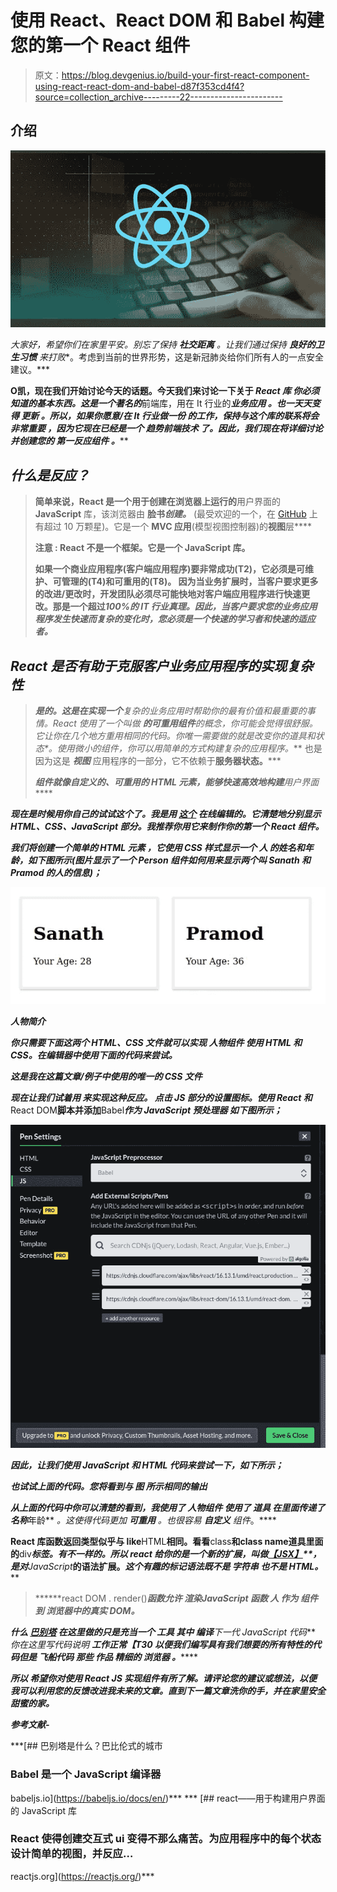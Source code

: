 # 使用 React、React DOM 和 Babel 构建您的第一个 React 组件

> 原文：<https://blog.devgenius.io/build-your-first-react-component-using-react-react-dom-and-babel-d87f353cd4f4?source=collection_archive---------22----------------------->

## 介绍

![](img/c75446595b21ed822fca47f7d7b24b4f.png)

*大家好，希望你们在***家里平安。别忘了保持* ***社交距离*** *。让我们通过保持* ***良好的卫生习惯*** *来打败***。考虑到当前的世界形势，这是新冠肺炎给你们所有人的一点安全建议。***

**O凯，现在我们开始讨论今天的话题。今天我们来讨论一下关于 ***React 库*** *你必须知道的基本东西。这是一个著名的***前端库，用在 It 行业的******业务应用*** *。也一天天变得* ***更新*** *。所以，如果你愿意/在 It 行业做一份* ***的工作，保持与这个库的联系将会非常重要*** *，因为它现在已经是一个* ***趋势前端技术*** *了。因此，我们现在将详细讨论并创建您的* ***第一反应组件*** *。******

## *****什么是反应？*****

> **简单来说，React 是一个用于创建在浏览器上运行的**用户界面的 **JavaScript** 库，该浏览器由 **脸书*创建。*** (最受欢迎的一个，在 [GitHub](https://github.com/facebook/react) 上有超过 10 万颗星)。它是一个 **MVC 应用**(模型视图控制器)的**视图**层****
> 
> ****注意** : React 不是一个**框架**。它是一个 **JavaScript 库**。**
> 
> **如果一个商业应用程序(客户端应用程序)要非常成功(T2)，它必须是可维护、可管理的(T4)和可重用的(T8)。 因为当业务扩展时，当客户要求更多的改进/更改时，开发团队必须尽可能快地对客户端应用程序进行快速更改。那是一个超过*100%的 IT 行业真理。因此，当客户要求您的业务应用程序发生快速而复杂的变化时，您必须是一个快速的学习者和快速的适应者。***

## ***React 是否有助于克服客户业务应用程序的实现复杂性***

> ***是的。这是在实现一个**复杂的业务应用**时帮助你的最有价值和最重要的事情。React 使用了一个叫做 **的可重用组件**的概念，你可能会觉得很舒服。它让你**在几个地方重用**相同的代码。你唯一需要做的就是改变你的**道具**和**状态*。使用微小的组件，你可以用简单的方式构建复杂的应用程序。*** 也是因为这是 ***视图*** 应用程序的一部分，它不依赖于**服务器状态。*****
> 
> *****组件**就像自定义的、**可重用的 HTML 元素**，能够快速高效地构建**用户界面*****

****现在是时候用你自己的试试这个了。我是用* [*这个*](https://codepen.io/pen/) *在线编辑的。它清楚地分别显示 HTML、CSS、JavaScript 部分。我推荐你用它来制作你的第一个* ***React 组件。******

****我们将创建一个简单的* ***HTML 元素*** *，它使用 CSS 样式显示一个* ***人*** *的姓名和年龄，如下图所示(图片显示了一个 Person 组件如何用来显示两个叫 Sanath 和 Pramod 的人的信息)；****

***![](img/2452337f080f554ab9cdfb51c05ff81f.png)***

*****人物简介*****

****你只需要下面这两个 HTML、CSS 文件就可以实现* ***人物组件*** *使用 HTML 和 CSS。在编辑器中使用下面的代码来尝试。****

***这是我在这篇文章/例子中使用的唯一的 CSS 文件***

****现在让我们试着用* ***来实现这种反应。*** *点击 JS 部分的设置图标。使用* ***React*** *和****React DOM****脚本并添加****Babel****作为* ***JavaScript 预处理器*** *如下图所示；****

***![](img/7280b00f1684795fb52aa5d361ef3952.png)***

***因此，让我们使用 JavaScript 和 HTML 代码来尝试一下，如下所示；***

***也试试上面的代码。您将看到与 ***图*** 所示相同的输出***

****从上面的代码中你可以清楚的看到，我使用了* ***人物组件*** *使用了* ***道具*** *在里面传递了* ***名称******年龄** *。这使得代码更加* ***可重用*** *。也很容易* ***自定义*** *组件*。****

****React 库函数返回类型似乎与 like****HTML****相同。看看****class****和**class name**道具里面的****div****标签。有不一样的。所以 react 给你的是一个新的扩展，叫做*[***【JSX】***](https://reactjs.org/docs/introducing-jsx.html)**，是对****JavaScript***的语法扩展。*这个有趣的标记语法既不是* ***字符串*** *也不是* ***HTML。*******

> ******react DOM . render()***函数允许 ***渲染***JavaScript 函数 ***人*** 作为 ***组件*** 到 ***浏览器中的真实 DOM***。***

****什么* [***巴别塔***](https://babeljs.io/docs/en/) *在这里做的只是充当一个* ***工具*** *其中* ***编译*******下一代 JavaScript 代码*** *你在这里写代码说明* ***工作正常【T30 以便我们编写具有我们想要的所有特性的代码但是* ***飞船代码*** *那些* ***作品*** *精细的* ***浏览器*** *。*******

***所以 ***希望你对使用 React JS 实现组件有所了解。请评论您的建议或想法，以便我可以利用您的反馈改进我未来的文章。直到下一篇文章洗你的手，并在家里安全甜蜜的家。******

***参考文献-***

 ***[## 巴别塔是什么？巴比伦式的城市

### Babel 是一个 JavaScript 编译器

babeljs.io](https://babeljs.io/docs/en/)*** ***[](https://reactjs.org/) [## react——用于构建用户界面的 JavaScript 库

### React 使得创建交互式 ui 变得不那么痛苦。为应用程序中的每个状态设计简单的视图，并反应…

reactjs.org](https://reactjs.org/)***